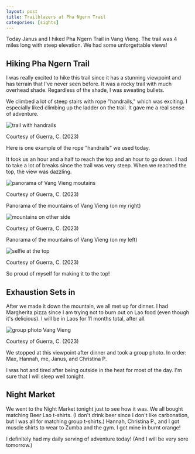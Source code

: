 ```yaml
---
layout: post
title: Trailblazers at Pha Ngern Trail
categories: [sights]
---
```


Today Janus and I hiked Pha Ngern Trail in Vang Vieng. The trail was 4 miles long with steep elevation. We had some unforgettable views!

## Hiking Pha Ngern Trail

I was really excited to hike this trail since it has a stunning viewpoint and has terrain that I've never seen before. It was a rocky trail with much overhead shade. Regardless of the shade, I was sweating bullets. 

We climbed a lot of steep stairs with rope "handrails," which was exciting. I especially liked climbing up the ladder on the trail. It gave me a real sense of adventure. 

![trail with handrails](https://lh3.googleusercontent.com/pw/AIL4fc-jlhh7e-8_WIOrWAAEyKRUIoPIF_k-gRABqvcFnPaUfAnwoy313EI4DgEAXhbacv0f2TX4PqJwBmElGuJeP8kULD4UDuHhS62gOe47Na_LtpDh3y5e=w1000)

Courtesy of Guerra, C. (2023)

Here is one example of the rope "handrails" we used today. 

It took us an hour and a half to reach the top and an hour to go down. I had to take a lot of breaks since the trail was very steep. When we reached the top, the view was dazzling. 

![panorama of Vang Vieng moutains](https://lh3.googleusercontent.com/pw/AIL4fc-nJHdxIgIQ3EZDar1B8i68mTa_HFRTW1W_tN4hnIa8Hgk2Eu1zw8vRC0RIcCBtuUmp5R42y99s_94qtmo2Sa6XYRBw-NJLgtKsFdBmDWRofM77gaw4=w1000)

Courtesy of Guerra, C. (2023)

Panorama of the mountains of Vang Vieng (on my right)

![mountains on other side](https://lh3.googleusercontent.com/pw/AIL4fc_Dyek8-eS2KIALScky6KF5M3xILS09ge18hl6xU45hXqIpm8lk8angCW-oSPsKoZ2R4-TIa3ZW9KQexjlDuXZrUvb0cqMbppI10Fdlz5TtCN36m1Zx=w1000)

Courtesy of Guerra, C. (2023)

Panorama of the mountains of Vang Vieng (on my left)

![selfie at the top](https://lh3.googleusercontent.com/pw/AIL4fc9hn981WFMTJsCnK_2ItF9pRIpWPyncp2zWoSqEbaFaH0LODsh6K3y_hYXe1ykzNl6odc2hfcy_4eD2cTL6sVUmiSQMy2Vq5nk0JYSJcQbl4GIx8wd_=w1000)

Courtesy of Guerra, C. (2023)

So proud of myself for making it to the top!

## Exhaustion Sets in

After we made it down the mountain, we all met up for dinner. I had Margherita pizza since I am trying not to burn out on Lao food (even though it's delicious). I will be in Laos for 11 months total, after all. 

![group photo Vang Vieng](https://lh3.googleusercontent.com/pw/AIL4fc-QYnaWkUAjspov6vOGyMK0dPnOPXY8jxqUjmIMgJVbFMxUW43wiVW40_9iz8eJWR3-Ax9Breg_76QDYs7G3HIR0Z9CkPcBTjkjKF5-9TIFcplsKxYO=w1000)

Courtesy of Guerra, C. (2023)

We stopped at this viewpoint after dinner and took a group photo. In order: Max, Hannah, me, Janus, and Christina P. 

I was hot and tired after being outside in the heat for most of the day. I'm sure that I will sleep well tonight. 

## Night Market 

We went to the Night Market tonight just to see how it was. We all bought matching Beer Lao t-shirts. (I don't drink beer since I don't like carbonation, but I was all for matching group t-shirts.) Hannah, Christina P., and I got muscle shirts to wear to Zumba and the gym. I got mine in burnt orange!

I definitely had my daily serving of adventure today! (And I will be very sore tomorrow.) 

<!-- Hello and welcome. The only purpose of this post is to greet you when your site comes alive for the first time.  
This post will demonstrate some of the more common content & elements found in posts.  
Feel free to delete this post when you are ready to publish your first post.  

Lorem ipsum dolor sit amet, consectetur adipiscing elit. Fusce bibendum neque eget nunc mattis eu sollicitudin enim tincidunt. Vestibulum lacus tortor, ultricies id dignissim ac, bibendum in velit.

## Some great heading (h2)

Proin convallis mi ac felis pharetra aliquam. Curabitur dignissim accumsan rutrum. In arcu magna, aliquet vel pretium et, molestie et arcu.


Mauris lobortis nulla et felis ullamcorper bibendum. Phasellus et hendrerit mauris. Proin eget nibh a massa vestibulum pretium. Suspendisse eu nisl a ante aliquet bibendum quis a nunc. Praesent varius interdum vehicula. Aenean risus libero, placerat at vestibulum eget, ultricies eu enim. Praesent nulla tortor, malesuada adipiscing adipiscing sollicitudin, adipiscing eget est.

## Another great heading (h2)

Lorem ipsum dolor sit amet, consectetur adipiscing elit. Fusce bibendum neque eget nunc mattis eu sollicitudin enim tincidunt. Vestibulum lacus tortor, ultricies id dignissim ac, bibendum in velit.

### Some great subheading (h3)

Proin convallis mi ac felis pharetra aliquam. Curabitur dignissim accumsan rutrum. In arcu magna, aliquet vel pretium et, molestie et arcu. Mauris lobortis nulla et felis ullamcorper bibendum.

Phasellus et hendrerit mauris. Proin eget nibh a massa vestibulum pretium. Suspendisse eu nisl a ante aliquet bibendum quis a nunc.

### Some great subheading (h3)

Praesent varius interdum vehicula. Aenean risus libero, placerat at vestibulum eget, ultricies eu enim. Praesent nulla tortor, malesuada adipiscing adipiscing sollicitudin, adipiscing eget est.

> This quote will *change* your life. It will reveal the <i>secrets</i> of the universe, and all the wonders of humanity. Don't <em>misuse</em> it.

Lorem ipsum dolor sit amet, consectetur adipiscing elit. Fusce bibendum neque eget nunc mattis eu sollicitudin enim tincidunt.

### Some great subheading (h3)

Vestibulum lacus tortor, ultricies id dignissim ac, bibendum in velit. Proin convallis mi ac felis pharetra aliquam. Curabitur dignissim accumsan rutrum.

In arcu magna, aliquet vel pretium et, molestie et arcu. Mauris lobortis nulla et felis ullamcorper bibendum. Phasellus et hendrerit mauris.

#### You might want a sub-subheading (h4)

In arcu magna, aliquet vel pretium et, molestie et arcu. Mauris lobortis nulla et felis ullamcorper bibendum. Phasellus et hendrerit mauris.

In arcu magna, aliquet vel pretium et, molestie et arcu. Mauris lobortis nulla et felis ullamcorper bibendum. Phasellus et hendrerit mauris.

#### But it's probably overkill (h4)

In arcu magna, aliquet vel pretium et, molestie et arcu. Mauris lobortis nulla et felis ullamcorper bibendum. Phasellus et hendrerit mauris.

##### Could be a smaller sub-heading, `pacman` (h5)

In arcu magna, aliquet vel pretium et, molestie et arcu. Mauris lobortis nulla et felis ullamcorper bibendum. Phasellus et hendrerit mauris.

###### Small yet significant sub-heading  (h6)

In arcu magna, aliquet vel pretium et, molestie et arcu. Mauris lobortis nulla et felis ullamcorper bibendum. Phasellus et hendrerit mauris.

### Highlight the code please!!

{% highlight c %}
float Q_rsqrt( float number )
{
	long i;
	float x2, y;
	const float threehalfs = 1.5F;

	x2 = number * 0.5F;
	y  = number;
	i  = * ( long * ) &y;                       // evil floating point bit level hacking
	i  = 0x5f3759df - ( i >> 1 );               // what the fuck? 
	y  = * ( float * ) &i;
	y  = y * ( threehalfs - ( x2 * y * y ) );   // 1st iteration
//	y  = y * ( threehalfs - ( x2 * y * y ) );   // 2nd iteration, this can be removed

	return y;
}
{% endhighlight %}

### Oh hai, an unordered list!!

In arcu magna, aliquet vel pretium et, molestie et arcu. Mauris lobortis nulla et felis ullamcorper bibendum. Phasellus et hendrerit mauris.

- First item, yo
- Second item, dawg
- Third item, what what?!
- Fourth item, fo sheezy my neezy

### Oh hai, an ordered list!!

In arcu magna, aliquet vel pretium et, molestie et arcu. Mauris lobortis nulla et felis ullamcorper bibendum. Phasellus et hendrerit mauris.

1. First item, yo
2. Second item, dawg
3. Third item, what what?!
4. Fourth item, fo sheezy my neezy

## Headings are cool! (h2)

Proin eget nibh a massa vestibulum pretium. Suspendisse eu nisl a ante aliquet bibendum quis a nunc. Praesent varius interdum vehicula. Aenean risus libero, placerat at vestibulum eget, ultricies eu enim. Praesent nulla tortor, malesuada adipiscing adipiscing sollicitudin, adipiscing eget est.

Praesent nulla tortor, malesuada adipiscing adipiscing sollicitudin, adipiscing eget est.

Proin eget nibh a massa vestibulum pretium. Suspendisse eu nisl a ante aliquet bibendum quis a nunc.

### Tables

Title 1               | Title 2               | Title 3               | Title 4
--------------------- | --------------------- | --------------------- | ---------------------
lorem                 | lorem ipsum           | lorem ipsum dolor     | lorem ipsum dolor sit
lorem ipsum dolor sit | lorem ipsum dolor sit | lorem ipsum dolor sit | lorem ipsum dolor sit
lorem ipsum dolor sit | lorem ipsum dolor sit | lorem ipsum dolor sit | lorem ipsum dolor sit
lorem ipsum dolor sit | lorem ipsum dolor sit | lorem ipsum dolor sit | lorem ipsum dolor sit

Title 1 | Title 2 | Title 3 | Title 4
--- | --- | --- | ---
lorem | lorem ipsum | lorem ipsum dolor | lorem ipsum dolor sit
lorem ipsum dolor sit amet | lorem ipsum dolor sit amet consectetur | lorem ipsum dolor sit amet | lorem ipsum dolor sit
lorem ipsum dolor | lorem ipsum | lorem | lorem ipsum
lorem ipsum dolor | lorem ipsum dolor sit | lorem ipsum dolor sit amet | lorem ipsum dolor sit amet consectetur -->
